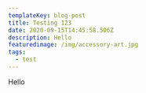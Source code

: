 ```yaml
---
templateKey: blog-post
title: Testing 123
date: 2020-09-15T14:45:58.506Z
description: Hello
featuredimage: /img/accessory-art.jpg
tags:
  - test
---
```

Hello